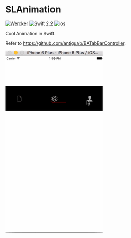 # SLAnimation

[![Wercker](https://img.shields.io/wercker/ci/wercker/docs.svg?maxAge=2592000)]()
<img src="https://img.shields.io/badge/Swift-2.2-orange.svg?style=flat" alt="Swift 2.2" />
![ios](https://img.shields.io/badge/iOS-7.0-brightgreen.svg)

Cool Animation in Swift.

Refer to https://github.com/antiguab/BATabBarController.

![animation](1.gif)